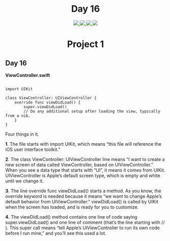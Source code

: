 <div align='center'>
    <h1>Day 16</h1> 
    <a class="header-badge" target="_blank" href="https://www.linkedin.com/in/saurabhmchavan/">
          <img src="https://img.shields.io/badge/style--5eba00.svg?label=LinkedIn&logo=linkedin&style=social">
    </a>   
    <a class="header-badge" target="_blank" href="https://twitter.com/100rabhcsmc">
          <img src="https://img.shields.io/badge/style--5eba00.svg?label=twitter&logo=twitter&style=social">
    </a>
    <a class="header-badge" target="_blank" href="https://instagram.com/100rabhch">
          <img src="https://img.shields.io/badge/style--5eba00.svg?label=instagram&logo=instagram&style=social">
    </a>
    <a class="header-badge" target="_blank" href="https://stackoverflow.com/users/12053852/saurabh-chavan?tab=profile">
          <img src="https://img.shields.io/badge/style--5eba00.svg?label=stackoverflow&logo=stackoverflow&style=social">
    </a>
 </div>

<div align='center'>
    <h1>Project 1</h1> 
</div>

## Day 16

**ViewController.swift**

```

import UIKit

class ViewController: UIViewController {
    override func viewDidLoad() {
        super.viewDidLoad()
        // Do any additional setup after loading the view, typically from a nib.
    }
}
```

Four things in it.

**1**. The file starts with import UIKit, which means “this file will reference the iOS user interface toolkit.”

**2**. The class ViewController: UIViewController line means “I want to create a new screen of data called ViewController, based on UIViewController.”
When you see a data type that starts with “UI”, it means it comes from UIKit.
UIViewController is Apple’s default screen type, which is empty and white until we change it.

**3**. The line override func viewDidLoad() starts a method. As you know, the override keyword is needed because it means “we want to change Apple’s default behavior from UIViewController.”
viewDidLoad() is called by UIKit when the screen has loaded, and is ready for you to customize.

**4**. The viewDidLoad() method contains one line of code saying super.viewDidLoad() and one line of comment (that’s the line starting with // ).
This super call means “tell Apple’s UIViewController to run its own code before I run mine,” and you’ll see this used a lot.
